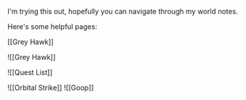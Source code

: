 I'm trying this out, hopefully you can navigate through my world notes.  

Here's some helpful pages:
<div style="page-break-after: always;"></div>
[[Grey Hawk]]


![[Grey Hawk]]

![[Quest List]]


![[Orbital Strike]]
![[Goop]]